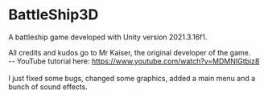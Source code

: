# BattleShip3D
A battleship game developed with Unity version 2021.3.16f1.

All credits and kudos go to Mr Kaiser, the original developer of the game. <br/>  -- YouTube tutorial here: https://www.youtube.com/watch?v=MDMNIGtbiz8 <br/><br/>
I just fixed some bugs, changed some graphics, added a main menu and a bunch of sound effects.

